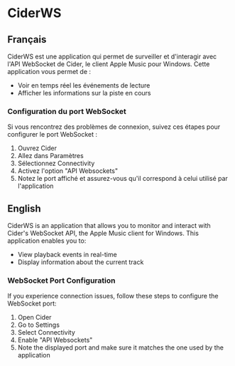 # CiderWS

## Français

CiderWS est une application qui permet de surveiller et d'interagir avec l'API WebSocket de Cider, le client Apple Music pour Windows. Cette application vous permet de :

- Voir en temps réel les événements de lecture
- Afficher les informations sur la piste en cours

### Configuration du port WebSocket

Si vous rencontrez des problèmes de connexion, suivez ces étapes pour configurer le port WebSocket :

1. Ouvrez Cider
2. Allez dans Paramètres
3. Sélectionnez Connectivity
4. Activez l'option "API Websockets"
5. Notez le port affiché et assurez-vous qu'il correspond à celui utilisé par l'application

## English

CiderWS is an application that allows you to monitor and interact with Cider's WebSocket API, the Apple Music client for Windows. This application enables you to:

- View playback events in real-time
- Display information about the current track

### WebSocket Port Configuration

If you experience connection issues, follow these steps to configure the WebSocket port:

1. Open Cider
2. Go to Settings
3. Select Connectivity
4. Enable "API Websockets"
5. Note the displayed port and make sure it matches the one used by the application 
